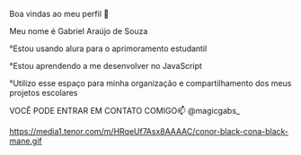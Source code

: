 Boa vindas ao meu perfil 🏀

Meu nome é Gabriel Araújo de Souza

°Estou usando alura para o aprimoramento estudantil

°Estou aprendendo a me desenvolver no JavaScript

°Utilizo esse espaço para minha organização e compartilhamento dos meus projetos escolares

VOCÊ PODE ENTRAR EM CONTATO COMIGO📫
@magicgabs_

https://media1.tenor.com/m/HRqeUf7Asx8AAAAC/conor-black-cona-black-mane.gif

